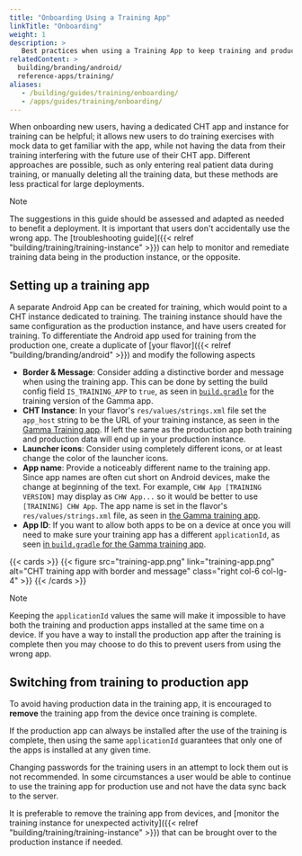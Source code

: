 ```yaml
---
title: "Onboarding Using a Training App"
linkTitle: "Onboarding"
weight: 1
description: >
   Best practices when using a Training App to keep training and production data apart
relatedContent: >
  building/branding/android/
  reference-apps/training/
aliases:
   - /building/guides/training/onboarding/
   - /apps/guides/training/onboarding/
---
```


When onboarding new users, having a dedicated CHT app and instance for training can be helpful; it allows new users to do training exercises with mock data to get familiar with the app, while not having the data from their training interfering with the future use of their CHT app. Different approaches are possible, such as only entering real patient data during training, or manually deleting all the training data, but these methods are less practical for large deployments.

> [!NOTE]
> The suggestions in this guide should be assessed and adapted as needed to benefit a deployment. It is important that users don't accidentally use the wrong app. The [troubleshooting guide]({{< relref "building/training/training-instance" >}}) can help to monitor and remediate training data being in the production instance, or the opposite.

## Setting up a training app

A separate Android App can be created for training, which would point to a CHT instance dedicated to training. The training instance should have the same configuration as the production instance, and have users created for training. To differentiate the Android app used for training from the production one, create a duplicate of [your flavor]({{< relref "building/branding/android" >}}) and modify the following aspects
- **Border & Message**: Consider adding a distinctive border and message when using the training app. This can be done by setting the build config field `IS_TRAINING_APP` to `true`, as seen in [`build.gradle`](https://github.com/medic/cht-android/blob/8d077ed08dc3889ef1f4e3bad7231931bca55d87/build.gradle#L212-L216) for the training version of the Gamma app.
- **CHT Instance**: In your flavor's `res/values/strings.xml` file set the `app_host` string to be the URL of your training instance, as seen in the [Gamma Training app](https://github.com/medic/cht-android/blob/8d077ed08dc3889ef1f4e3bad7231931bca55d87/src/medicmobilegamma_training/res/values/strings.xml#L3). If left the same as the production app both training and production data will end up in your production instance.
- **Launcher icons**: Consider using completely different icons, or at least change the color of the launcher icons.
- **App name**: Provide a noticeably different name to the training app. Since app names are often cut short on Android devices, make the change at beginning of the text. For example, `CHW App [TRAINING VERSION]` may display as `CHW App...` so it would be better to use `[TRAINING] CHW App`. The app name is set in the flavor's `res/values/strings.xml` file, as seen in [the Gamma training app](https://github.com/medic/cht-android/blob/8d077ed08dc3889ef1f4e3bad7231931bca55d87/src/medicmobilegamma_training/res/values/strings.xml#L4).
- **App ID**: If you want to allow both apps to be on a device at once you will need to make sure your training app has a different `applicationId`, as seen [in `build.gradle` for the Gamma training app](https://github.com/medic/cht-android/blob/8d077ed08dc3889ef1f4e3bad7231931bca55d87/build.gradle#L214).

{{< cards >}}
  {{< figure src="training-app.png" link="training-app.png" alt="CHT training app with border and message" class="right col-6 col-lg-4" >}}
{{< /cards >}}
 
> [!NOTE]
> Keeping the `applicationId` values the same will make it impossible to have both the training and production apps installed at the same time on a device. If you have a way to install the production app after the training is complete then you may choose to do this to prevent users from using the wrong app.

## Switching from training to production app

To avoid having production data in the training app, it is encouraged to **remove** the training app from the device once training is complete.

If the production app can always be installed after the use of the training is complete, then using the same `applicationId` guarantees that only one of the apps is installed at any given time.

Changing passwords for the training users in an attempt to lock them out is not recommended. In some circumstances a user would be able to continue to use the training app for production use and not have the data sync back to the server.

It is preferable to remove the training app from devices, and [monitor the training instance for unexpected activity]({{< relref "building/training/training-instance" >}}) that can be brought over to the production instance if needed.
